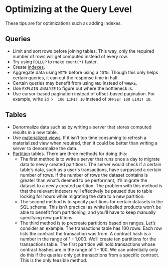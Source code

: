 # Optimizing at the Query Level

These tips are for optimizations such as adding indexes.

## Queries

- Limit and sort rows before joining tables. This way, only the required number of rows will get computed instead of every row.
- Try using `ROLLUP` to make `count(*)` faster.
- Create [indexes](https://www.postgresql.org/docs/current/indexes.html).
- Aggregate data using `WITH` before using a `JOIN`. Though this only helps certain queries, it can cut the response time in half.
- Certain queries may benefit from using `AND` instead of `WHERE`.
- Use `EXPLAIN ANALYZE` to figure out where the bottleneck is.
- Use cursor-based pagination instead of offset-based pagination. For example, write `id >  100 LIMIT 10` instead of `OFFSET 100 LIMIT 10`.

## Tables

- Denormalize data such as by writing a server that stores computed results in a new table.
- Use [materialized views](https://www.postgresql.org/docs/current/rules-materializedviews.html). If it isn’t too time consuming to refresh a materialized view when required, then it could be better than writing a server to denormalize the data.
- [Partition](https://www.postgresql.org/docs/current/ddl-partitioning.html) tables. There are three methods for doing this:
    - The first method is to write a server that runs once a day to migrate data to newly created partitions. The server would check if a certain table’s data, such as a user's transactions, have surpassed a certain number of rows. If the number of rows the dataset contains is greater than what’s deemed to be performant, it’ll migrate the dataset to a newly created partition. The problem with this method is that the relevant indexers will effectively be paused due to table locking for hours while migrating the data to a new partition.
    - The second method is to specify partitions for certain datasets in the SQL schema. This isn’t practical as white labelled products won’t be able to benefit from partitioning, and you'll have to keep manually specifying new partitions.
    - The third method is to precreate partitions based on ranges. Let’s consider an example. The transactions table has 100 rows. Each row lists the contract the transaction was from. A contract hash is a number in the range of 1 - 1,000. We’ll create ten partitions for the transactions table. The first partition will hold transactions whose contract hashes are in the range of 1 - 100. We can potentially only do this if the queries only get transactions from a specific contract. This is the only feasible method.
